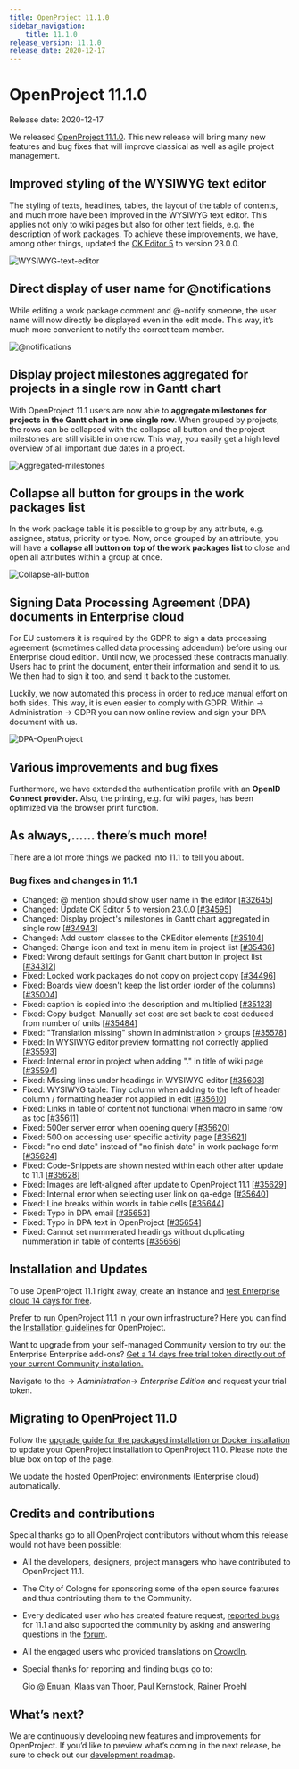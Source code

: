 ```yaml
---
title: OpenProject 11.1.0
sidebar_navigation:
    title: 11.1.0
release_version: 11.1.0
release_date: 2020-12-17
---
```



# OpenProject 11.1.0

Release date: 2020-12-17

We released [OpenProject 11.1.0](https://community.openproject.org/versions/1424).
This new release will bring many new features and bug fixes that will improve classical as well as agile project management. 

## Improved styling of the WYSIWYG text editor

The styling of texts, headlines, tables, the layout of the table of  contents, and much more have been improved in the WYSIWYG text editor.  This applies not only to wiki pages but also for other text fields, e.g. the description of work packages. To achieve these improvements, we  have, among other things, updated the [CK Editor 5](https://ckeditor.com/ckeditor-5/) to version 23.0.0.

![WYSIWYG-text-editor](WYSIWYG-text-editor.png)

## Direct display of user name for @notifications

While editing a work package comment and @-notify someone, the user  name will now directly be displayed even in the edit mode. This way,  it’s much more convenient to notify the correct team member.

![@notifications](@notifications.png)

## Display project milestones aggregated for projects in a single row in Gantt chart

With OpenProject 11.1 users are now able to **aggregate milestones for projects in the Gantt chart in one single row**. When grouped by projects, the rows can be collapsed with the collapse  all button and the project milestones are still visible in one row. This way, you easily get a high level overview of all important due dates in a project.

![Aggregated-milestones](Aggregated-milestones.png)

## Collapse all button for groups in the work packages list

In the work package table it is possible to group by any attribute,  e.g. assignee, status, priority or type. Now, once grouped by an  attribute, you will have a **collapse all button on top of the work packages list** to close and open all attributes within a group at once.

![Collapse-all-button](Collapse-all-button.png)

## Signing Data Processing Agreement (DPA) documents in Enterprise cloud

For EU customers it is required by the GDPR to sign a data processing agreement (sometimes called data processing addendum) before using our Enterprise cloud edition. Until now, we processed these contracts manually. Users had to print the document, enter their information and send it to us. We then had to sign it too, and send it back to the customer.

Luckily, we now automated this process in order to reduce manual effort on both sides. This way, it is even easier to comply with GDPR. Within -> Administration -> GDPR you can now online review and sign your DPA document with us.

![DPA-OpenProject](DPA-OpenProject.png)



## Various improvements and bug fixes

Furthermore, we have extended the authentication profile with an **OpenID Connect provider.** Also, the printing, e.g. for wiki pages, has been optimized via the browser print function.

## As always,…… there’s much more!

There are a lot more things we packed into 11.1 to tell you about.

### Bug fixes and changes in 11.1

- Changed: @ mention should show user name in the editor \[[#32645](https://community.openproject.org/wp/32645)\]
- Changed: Update CK Editor 5 to version 23.0.0 \[[#34595](https://community.openproject.org/wp/34595)\]
- Changed: Display project's milestones in Gantt chart aggregated in single row \[[#34943](https://community.openproject.org/wp/34943)\]
- Changed: Add custom classes to the CKEditor elements \[[#35104](https://community.openproject.org/wp/35104)\]
- Changed: Change icon and text in menu item in project list \[[#35436](https://community.openproject.org/wp/35436)\]
- Fixed: Wrong default settings for Gantt chart button in project list \[[#34312](https://community.openproject.org/wp/34312)\]
- Fixed: Locked work packages do not copy on project copy \[[#34496](https://community.openproject.org/wp/34496)\]
- Fixed: Boards view doesn't keep the list order (order of the columns) \[[#35004](https://community.openproject.org/wp/35004)\]
- Fixed: caption is copied into the description and multiplied \[[#35123](https://community.openproject.org/wp/35123)\]
- Fixed: Copy budget: Manually set cost are set back to cost deduced from number of units \[[#35484](https://community.openproject.org/wp/35484)\]
- Fixed: "Translation missing" shown in administration > groups \[[#35578](https://community.openproject.org/wp/35578)\]
- Fixed: In WYSIWYG editor preview formatting not correctly applied \[[#35593](https://community.openproject.org/wp/35593)\]
- Fixed: Internal error in project when adding "." in title of wiki page \[[#35594](https://community.openproject.org/wp/35594)\]
- Fixed: Missing lines under headings in WYSIWYG editor \[[#35603](https://community.openproject.org/wp/35603)\]
- Fixed: WYSIWYG table: Tiny column when adding to the left of header column / formatting header not applied in edit \[[#35610](https://community.openproject.org/wp/35610)\]
- Fixed: Links in table of content not functional when macro in same row as toc \[[#35611](https://community.openproject.org/wp/35611)\]
- Fixed: 500er server error when opening query \[[#35620](https://community.openproject.org/wp/35620)\]
- Fixed: 500 on accessing user specific activity page \[[#35621](https://community.openproject.org/wp/35621)\]
- Fixed: "no end date" instead of "no finish date" in work package form \[[#35624](https://community.openproject.org/wp/35624)\]
- Fixed: Code-Snippets are shown nested within each other after update to 11.1 \[[#35628](https://community.openproject.org/wp/35628)\]
- Fixed: Images are left-aligned after update to OpenProject 11.1 \[[#35629](https://community.openproject.org/wp/35629)\]
- Fixed: Internal error when selecting user link on qa-edge \[[#35640](https://community.openproject.org/wp/35640)\]
- Fixed: Line breaks within words in table cells \[[#35644](https://community.openproject.org/wp/35644)\]
- Fixed: Typo in DPA email \[[#35653](https://community.openproject.org/wp/35653)\]
- Fixed: Typo in DPA text in OpenProject \[[#35654](https://community.openproject.org/wp/35654)\]
- Fixed: Cannot set nummerated headings without duplicating nummeration in table of contents \[[#35656](https://community.openproject.org/wp/35656)\]

## Installation and Updates

To use OpenProject 11.1 right away, create an instance and [test Enterprise cloud 14 days for free](https://start.openproject.com/).

Prefer to run OpenProject 11.1 in your own infrastructure?
Here you can find the [Installation guidelines](../../../installation-and-operations) for OpenProject.

Want to upgrade from your self-managed Community version to try out the Enterprise Enterprise add-ons? [Get a 14 days free trial token directly out of your current Community installation.](https://www.openproject.org/blog/enterprise-edition-upgrade-test-free/)

Navigate to the -> *Administration*-> *Enterprise Edition* and request your trial token.

## Migrating to OpenProject 11.0

Follow the [upgrade guide for the packaged installation or Docker installation](../../../installation-and-operations/operation/upgrading/) to update your OpenProject installation to OpenProject 11.0. Please note the blue box on top of the page.

We update the hosted OpenProject environments (Enterprise cloud) automatically.

## Credits and contributions

Special thanks go to all OpenProject contributors without whom this release would not have been possible:

- All the developers, designers, project managers who have contributed to OpenProject 11.1.

- The City of Cologne for sponsoring some of the open source features and thus contributing them to the Community.

- Every dedicated user who has created feature request, [reported bugs](../../../development/report-a-bug/) for 11.1 and also supported the community by asking and answering questions in the [forum](https://community.openproject.org/projects/openproject/boards).

- All the engaged users who provided translations on [CrowdIn](https://crowdin.com/projects/opf).

- Special thanks for reporting and finding bugs go to:

  Gio @ Enuan, Klaas van Thoor, Paul Kernstock, Rainer Proehl

## What’s next?

We are continuously developing new features and improvements for  OpenProject. If you’d like to preview what’s coming in the next release, be sure to check out our [development roadmap](https://community.openproject.org/projects/openproject/work_packages?query_id=918).
